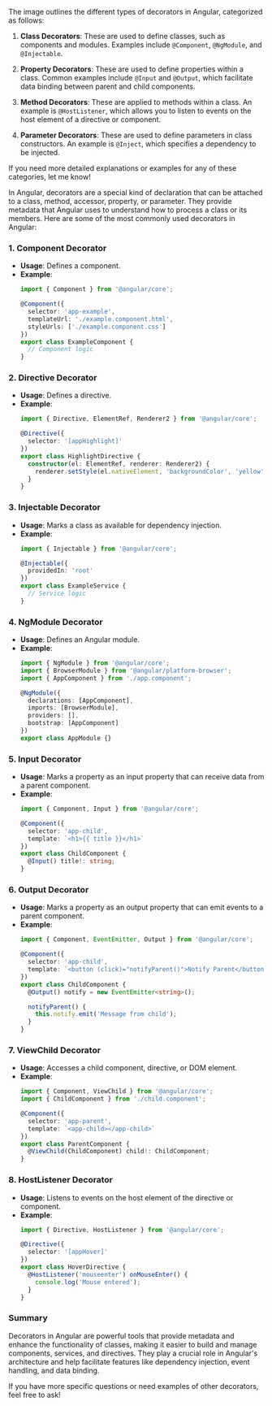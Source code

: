 The image outlines the different types of decorators in Angular, categorized as follows:

1. **Class Decorators**: These are used to define classes, such as components and modules. Examples include `@Component`, `@NgModule`, and `@Injectable`.

2. **Property Decorators**: These are used to define properties within a class. Common examples include `@Input` and `@Output`, which facilitate data binding between parent and child components.

3. **Method Decorators**: These are applied to methods within a class. An example is `@HostListener`, which allows you to listen to events on the host element of a directive or component.

4. **Parameter Decorators**: These are used to define parameters in class constructors. An example is `@Inject`, which specifies a dependency to be injected.

If you need more detailed explanations or examples for any of these categories, let me know!





In Angular, decorators are a special kind of declaration that can be attached to a class, method, accessor, property, or parameter. They provide metadata that Angular uses to understand how to process a class or its members. Here are some of the most commonly used decorators in Angular:

### 1. Component Decorator
- **Usage**: Defines a component.
- **Example**:
  ```typescript
  import { Component } from '@angular/core';

  @Component({
    selector: 'app-example',
    templateUrl: './example.component.html',
    styleUrls: ['./example.component.css']
  })
  export class ExampleComponent {
    // Component logic
  }
  ```

### 2. Directive Decorator
- **Usage**: Defines a directive.
- **Example**:
  ```typescript
  import { Directive, ElementRef, Renderer2 } from '@angular/core';

  @Directive({
    selector: '[appHighlight]'
  })
  export class HighlightDirective {
    constructor(el: ElementRef, renderer: Renderer2) {
      renderer.setStyle(el.nativeElement, 'backgroundColor', 'yellow');
    }
  }
  ```

### 3. Injectable Decorator
- **Usage**: Marks a class as available for dependency injection.
- **Example**:
  ```typescript
  import { Injectable } from '@angular/core';

  @Injectable({
    providedIn: 'root'
  })
  export class ExampleService {
    // Service logic
  }
  ```

### 4. NgModule Decorator
- **Usage**: Defines an Angular module.
- **Example**:
  ```typescript
  import { NgModule } from '@angular/core';
  import { BrowserModule } from '@angular/platform-browser';
  import { AppComponent } from './app.component';

  @NgModule({
    declarations: [AppComponent],
    imports: [BrowserModule],
    providers: [],
    bootstrap: [AppComponent]
  })
  export class AppModule {}
  ```

### 5. Input Decorator
- **Usage**: Marks a property as an input property that can receive data from a parent component.
- **Example**:
  ```typescript
  import { Component, Input } from '@angular/core';

  @Component({
    selector: 'app-child',
    template: `<h1>{{ title }}</h1>`
  })
  export class ChildComponent {
    @Input() title!: string;
  }
  ```

### 6. Output Decorator
- **Usage**: Marks a property as an output property that can emit events to a parent component.
- **Example**:
  ```typescript
  import { Component, EventEmitter, Output } from '@angular/core';

  @Component({
    selector: 'app-child',
    template: `<button (click)="notifyParent()">Notify Parent</button>`
  })
  export class ChildComponent {
    @Output() notify = new EventEmitter<string>();

    notifyParent() {
      this.notify.emit('Message from child');
    }
  }
  ```

### 7. ViewChild Decorator
- **Usage**: Accesses a child component, directive, or DOM element.
- **Example**:
  ```typescript
  import { Component, ViewChild } from '@angular/core';
  import { ChildComponent } from './child.component';

  @Component({
    selector: 'app-parent',
    template: `<app-child></app-child>`
  })
  export class ParentComponent {
    @ViewChild(ChildComponent) child!: ChildComponent;
  }
  ```

### 8. HostListener Decorator
- **Usage**: Listens to events on the host element of the directive or component.
- **Example**:
  ```typescript
  import { Directive, HostListener } from '@angular/core';

  @Directive({
    selector: '[appHover]'
  })
  export class HoverDirective {
    @HostListener('mouseenter') onMouseEnter() {
      console.log('Mouse entered');
    }
  }
  ```

### Summary
Decorators in Angular are powerful tools that provide metadata and enhance the functionality of classes, making it easier to build and manage components, services, and directives. They play a crucial role in Angular's architecture and help facilitate features like dependency injection, event handling, and data binding.

If you have more specific questions or need examples of other decorators, feel free to ask!